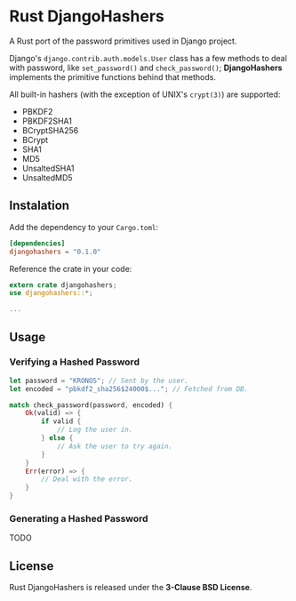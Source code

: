 # Rust DjangoHashers

A Rust port of the password primitives used in Django project.

Django's `django.contrib.auth.models.User` class has a few methods to deal with password, like `set_password()` and `check_password()`; **DjangoHashers** implements the primitive functions behind that methods.

All built-in hashers (with the exception of UNIX's `crypt(3)`) are supported:

* PBKDF2
* PBKDF2SHA1
* BCryptSHA256
* BCrypt
* SHA1
* MD5
* UnsaltedSHA1
* UnsaltedMD5

## Instalation

Add the dependency to your `Cargo.toml`:

```toml
[dependencies]
djangohashers = "0.1.0"
```

Reference the crate in your code:

```rust
extern crate djangohashers;
use djangohashers::*;

...
```


## Usage

### Verifying a Hashed Password

```rust
let password = "KRONOS"; // Sent by the user.
let encoded = "pbkdf2_sha256$24000$..."; // Fetched from DB.

match check_password(password, encoded) {
    Ok(valid) => {
        if valid {
            // Log the user in.
        } else {
            // Ask the user to try again.
        }
    }
    Err(error) => {
        // Deal with the error.
    }
}
```

### Generating a Hashed Password

TODO

## License

Rust DjangoHashers is released under the **3-Clause BSD License**.
